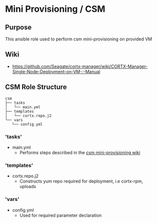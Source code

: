 # Mini Provisioning / CSM

## Purpose
This ansible role used to perform csm mini-provisioning on provided VM

## Wiki 
- https://github.com/Seagate/cortx-manager/wiki/CORTX-Manager-Single-Node-Deployment-on-VM-:-Manual

## CSM Role Structure

 ```
csm
├── tasks
│   └── main.yml
├── templates
│   └── cortx.repo.j2
└── vars
    └── config.yml
```

### 'tasks'

- main.yml
    - Performs steps described in the [csm mini-provisioning wiki](https://github.com/Seagate/cortx-manager/wiki/CORTX-Manager-Single-Node-Deployment-on-VM-:-Manual)


### 'templates'

- cortx.repo.j2
    - Constructs yum repo required for deployment, i.e cortx-rpm, uploads

### 'vars'
- config.yml
    - Used for required parameter declaration